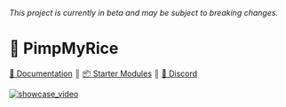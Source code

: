 _This project is currently in beta and may be subject to breaking changes._

# 🍙 PimpMyRice

[📄 Documentation](https://pimpmyrice.vercel.app/docs) ║ [📦 Starter Modules](https://pimpmyrice.vercel.app/modules) ║ [💬 Discord](https://discord.gg/TDrSB2wk6c)

[![showcase_video](video_thumbnail.png)](https://www.youtube.com/watch?v=Z0MnaKWo25U)
